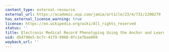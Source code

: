 ```yaml
---
content_type: external-resource
external_url: https://academic.oup.com/jamia/article/23/4/731/2200279
has_external_license_warning: true
license: https://en.wikipedia.org/wiki/All_rights_reserved
status: ''
title: Electronic Medical Record Phenotyping Using the Anchor and Learn Framework.
uid: db4798e5-bc7c-41f9-9968-07c1e7bae069
wayback_url: ''
---
```

